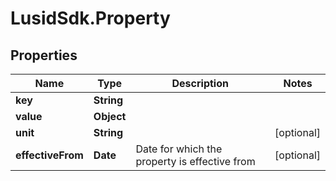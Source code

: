 # LusidSdk.Property

## Properties
Name | Type | Description | Notes
------------ | ------------- | ------------- | -------------
**key** | **String** |  | 
**value** | **Object** |  | 
**unit** | **String** |  | [optional] 
**effectiveFrom** | **Date** | Date for which the property is effective from | [optional] 


